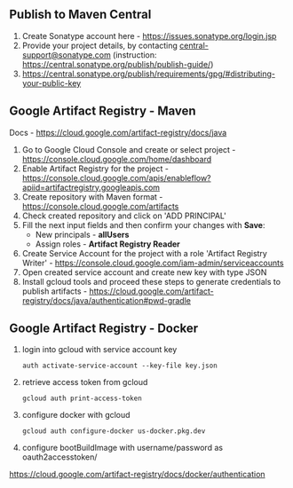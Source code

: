 ## Publish to Maven Central

1. Create Sonatype account here - https://issues.sonatype.org/login.jsp
2. Provide your project details, by contacting central-support@sonatype.com (instruction: https://central.sonatype.org/publish/publish-guide/)
3. https://central.sonatype.org/publish/requirements/gpg/#distributing-your-public-key

## Google Artifact Registry - Maven

Docs - https://cloud.google.com/artifact-registry/docs/java

1. Go to Google Cloud Console and create or select project - https://console.cloud.google.com/home/dashboard
2. Enable Artifact Registry for the project - https://console.cloud.google.com/apis/enableflow?apiid=artifactregistry.googleapis.com
3. Create repository with Maven format - https://console.cloud.google.com/artifacts
4. Check created repository and click on 'ADD PRINCIPAL'
5. Fill the next input fields and then confirm your changes with **Save**: 
   - New principals - **allUsers**
   - Assign roles - **Artifact Registry Reader**
6. Create Service Account for the project with a role 'Artifact Registry Writer' - https://console.cloud.google.com/iam-admin/serviceaccounts
7. Open created service account and create new key with type JSON
8. Install gcloud tools and proceed these steps to generate credentials to publish artifacts - https://cloud.google.com/artifact-registry/docs/java/authentication#pwd-gradle


## Google Artifact Registry - Docker

1. login into gcloud with service account key
   ```
   auth activate-service-account --key-file key.json
   ```
2. retrieve access token from gcloud
   ```
   gcloud auth print-access-token
   ```
3. configure docker with gcloud
   ```
   gcloud auth configure-docker us-docker.pkg.dev
   ```
4. configure bootBuildImage with username/password as oauth2accesstoken/<token>
   
https://cloud.google.com/artifact-registry/docs/docker/authentication
